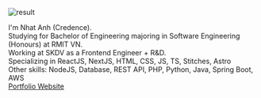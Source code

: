 

![result](https://user-images.githubusercontent.com/72392353/170181081-29cfa155-45e3-4757-840f-d0df979f19ef.gif)

I'm Nhat Anh (Credence).</br>
Studying for Bachelor of Engineering majoring in Software Engineering (Honours) at RMIT VN.</br>
Working at SKDV as a Frontend Engineer + R&D.</br>
Specializing in ReactJS, NextJS, HTML, CSS, JS, TS, Stitches, Astro</br>
Other skills: NodeJS, Database, REST API, PHP, Python, Java, Spring Boot, AWS
</br>
[Portfolio Website](https://portfolio23-blue.vercel.app/)
